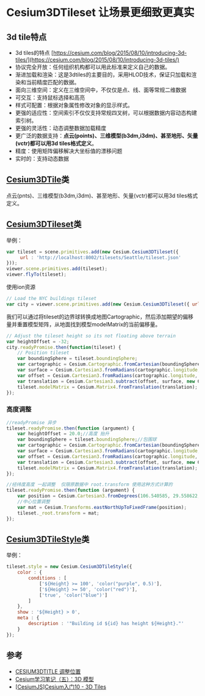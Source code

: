 # Cesium3DTileset 让场景更细致更真实

## 3d tile特点

- 3d tiles的特点 [https://cesium.com/blog/2015/08/10/introducing-3d-tiles/](https://cesium.com/blog/2015/08/10/introducing-3d-tiles/)
- 协议完全开放：任何组织机构都可以用此标准来定义自己的数据。
- 渐进加载和渲染：这是3dtiles的主要目的，采用HLOD技术，保证只加载和渲染和当前精度匹配的数据。
- 面向三维空间：定义在三维空间中，不仅仅是点、线、面等常规二维数据
- 可交互：支持鼠标选择和高亮
- 样式可配置：根据对象属性修改对象的显示样式。
- 更强的适应性：空间索引不仅仅支持常规四叉树，可以根据数据内容动态构建索引树。
- 更强的灵活性：动态调整数据加载精度
- 更广泛的数据支持：**点云(points)、三维模型(b3dm,i3dm)、甚至地形、矢量(vctr)都可以用3d tiles格式定义**。
- 精度：使用矩阵偏移解决大坐标值的漂移问题
- 实时的：支持动态数据

## [Cesium3DTile](https://cesium.com/docs/cesiumjs-ref-doc/Cesium3DTile.html)类

点云(pnts)、三维模型(b3dm,i3dm)、甚至地形、矢量(vctr)都可以用3d tiles格式定义。

## [Cesium3DTileset](https://cesium.com/docs/cesiumjs-ref-doc/Cesium3DTileset.html)类

举例：

``` js
var tileset = scene.primitives.add(new Cesium.Cesium3DTileset({
     url : 'http://localhost:8002/tilesets/Seattle/tileset.json'
}));
viewer.scene.primitives.add(tileset);
viewer.flyTo(tileset);
```
使用ion资源
``` js
// Load the NYC buildings tileset
var city = viewer.scene.primitives.add(new Cesium.Cesium3DTileset({ url: Cesium.IonResource.fromAssetId(3839) }));
```

我们可以通过将tileset的边界球转换成地图Cartographic，然后添加期望的偏移量并重置模型矩阵，从地面找到模型modelMatrix的当前偏移量。
``` js
// Adjust the tileset height so its not floating above terrain
var heightOffset = -32;
city.readyPromise.then(function(tileset) {
    // Position tileset
    var boundingSphere = tileset.boundingSphere;
    var cartographic = Cesium.Cartographic.fromCartesian(boundingSphere.center);
    var surface = Cesium.Cartesian3.fromRadians(cartographic.longitude, cartographic.latitude, 0.0);
    var offset = Cesium.Cartesian3.fromRadians(cartographic.longitude, cartographic.latitude, heightOffset);
    var translation = Cesium.Cartesian3.subtract(offset, surface, new Cesium.Cartesian3());
    tileset.modelMatrix = Cesium.Matrix4.fromTranslation(translation);
});
```

### 高度调整

``` js
//readyPromise 异步
tileset.readyPromise.then(function (argument) {
    var heightOffset = 20.0;//高度 抬升
    var boundingSphere = tileset.boundingSphere;//包围球
    var cartographic = Cesium.Cartographic.fromCartesian(boundingSphere.center);//包围求中心点
    var surface = Cesium.Cartesian3.fromRadians(cartographic.longitude, cartographic.latitude, 0.0);//地表
    var offset = Cesium.Cartesian3.fromRadians(cartographic.longitude, cartographic.latitude, heightOffset);//沿Z轴抬升 heightOffset
    var translation = Cesium.Cartesian3.subtract(offset, surface, new Cesium.Cartesian3());
    tileset.modelMatrix = Cesium.Matrix4.fromTranslation(translation);
});
```

``` js
//经纬度高度 一起调整  仅限原数据中 root.transform 使用这种方式计算的
tileset.readyPromise.then(function (argument) {
    var position = Cesium.Cartesian3.fromDegrees(106.540585, 29.558622, 20);
    //中心位置调整
    var mat = Cesium.Transforms.eastNorthUpToFixedFrame(position);
    tileset._root.transform = mat;
});
```



## [Cesium3DTileStyle](https://cesium.com/docs/cesiumjs-ref-doc/Cesium3DTileStyle.html)类

举例：

``` js
tileset.style = new Cesium.Cesium3DTileStyle({
    color : {
        conditions : [
            ['${Height} >= 100', 'color("purple", 0.5)'],
            ['${Height} >= 50', 'color("red")'],
            ['true', 'color("blue")']
        ]
    },
    show : '${Height} > 0',
    meta : {
        description : '"Building id ${id} has height ${Height}."'
    }
});
```


## 参考
- [CESIUM3DTITLE 调整位置](http://www.freesion.com/article/6294140309/)
- [Cesium学习笔记（五）：3D 模型](https://blog.csdn.net/UmGsoil/article/details/74572877)
- [[CesiumJS]Cesium入门10 - 3D Tiles](http://cesiumcn.org/topic/163.html)
